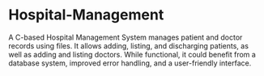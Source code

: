 # Hospital-Management
A C-based Hospital Management System manages patient and doctor records using files. It allows adding, listing, and discharging patients, as well as adding and listing doctors. While functional, it could benefit from a database system, improved error handling, and a user-friendly interface.
